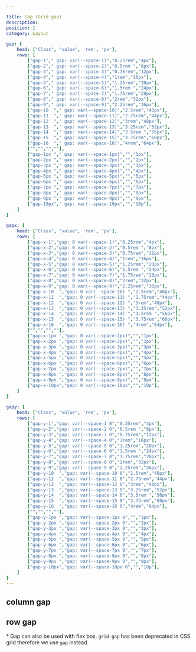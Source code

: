 ```yaml
---

title: Gap (Grid gap)
description:
position: 1
category: Layout

gap: {
	head: ["Class", "value", 'rem', 'px'],
	rows: [
		["gap-1"," gap: var(--space-1)","0.25rem","4px"],
		["gap-2"," gap: var(--space-2)","0.5rem ","8px"],
		["gap-3"," gap: var(--space-3)","0.75rem","12px"],
		["gap-4"," gap: var(--space-4)","1rem","16px"],
		["gap-5"," gap: var(--space-5)","1.25rem","20px"],
		["gap-6"," gap: var(--space-6)","1.5rem ","24px"],
		["gap-7"," gap: var(--space-7)","1.75rem","28px"],
		["gap-8"," gap: var(--space-8)","2rem","32px"],
		["gap-9"," gap: var(--space-9)","2.25rem","36px"],
		["gap-10  "," gap: var(--space-10)","2.5rem","40px"],
		["gap-11  "," gap: var(--space-11)","2.75rem","44px"],
		["gap-12  "," gap: var(--space-12)","3rem","48px"],
		["gap-13  "," gap: var(--space-13)","3.25rem","52px"],
		["gap-14  "," gap: var(--space-14)","3.5rem ","56px"],
		["gap-15  "," gap: var(--space-15)","3.75rem","60px"],
		["gap-16  "," gap: var(--space-16)","4rem","64px"],
		["","","",""],
		["gap-1px "," gap: var(--space-1px)","","1px"],
		["gap-2px "," gap: var(--space-2px)","","2px"],
		["gap-3px "," gap: var(--space-3px)","","3px"],
		["gap-4px "," gap: var(--space-4px)","","4px"],
		["gap-5px "," gap: var(--space-5px)","","5px"],
		["gap-6px "," gap: var(--space-6px)","","6px"],
		["gap-7px "," gap: var(--space-7px)","","7px"],
		["gap-8px "," gap: var(--space-8px)","","8px"],
		["gap-9px "," gap: var(--space-9px)","","9px"],
		["gap-10px"," gap: var(--space-10px","","10p"],
	]
}

gapx: {
	head: ["Class", "value", 'rem', 'px'],
	rows: [
		["gap-x-1","gap: 0 var(--space-1)","0.25rem","4px"],
		["gap-x-2","gap: 0 var(--space-2)","0.5rem ","8px"],
		["gap-x-3","gap: 0 var(--space-3)","0.75rem","12px"],
		["gap-x-4","gap: 0 var(--space-4)","1rem","16px"],
		["gap-x-5","gap: 0 var(--space-5)","1.25rem","20px"],
		["gap-x-6","gap: 0 var(--space-6)","1.5rem ","24px"],
		["gap-x-7","gap: 0 var(--space-7)","1.75rem","28px"],
		["gap-x-8","gap: 0 var(--space-8)","2rem","32px"],
		["gap-x-9","gap: 0 var(--space-9)","2.25rem","36px"],
		["gap-x-10  ","gap: 0 var(--space-10) ","2.5rem","40px"],
		["gap-x-11  ","gap: 0 var(--space-11) ","2.75rem","44px"],
		["gap-x-12  ","gap: 0 var(--space-12) ","3rem","48px"],
		["gap-x-13  ","gap: 0 var(--space-13) ","3.25rem","52px"],
		["gap-x-14  ","gap: 0 var(--space-14) ","3.5rem ","56px"],
		["gap-x-15  ","gap: 0 var(--space-15) ","3.75rem","60px"],
		["gap-x-16  ","gap: 0 var(--space-16) ","4rem","64px"],
		["","","",""],
		["gap-x-1px ","gap: 0 var(--space-1px)","","1px"],
		["gap-x-2px ","gap: 0 var(--space-2px)","","2px"],
		["gap-x-3px ","gap: 0 var(--space-3px)","","3px"],
		["gap-x-4px ","gap: 0 var(--space-4px)","","4px"],
		["gap-x-5px ","gap: 0 var(--space-5px)","","5px"],
		["gap-x-6px ","gap: 0 var(--space-6px)","","6px"],
		["gap-x-7px ","gap: 0 var(--space-7px)","","7px"],
		["gap-x-8px ","gap: 0 var(--space-8px)","","8px"],
		["gap-x-9px ","gap: 0 var(--space-9px)","","9px"],
		["gap-x-10px","gap: 0 var(--space-10px","","10p"],
	]
}

gapy: {
	head: ["Class", "value", 'rem', 'px'],
	rows: [
		["gap-y-1","gap: var(--space-1 0","0.25rem","4px"],
		["gap-y-2","gap: var(--space-2 0","0.5rem ","8px"],
		["gap-y-3","gap: var(--space-3 0","0.75rem","12px"],
		["gap-y-4","gap: var(--space-4 0","1rem","16px"],
		["gap-y-5","gap: var(--space-5 0","1.25rem","20px"],
		["gap-y-6","gap: var(--space-6 0","1.5rem ","24px"],
		["gap-y-7","gap: var(--space-7 0","1.75rem","28px"],
		["gap-y-8","gap: var(--space-8 0","2rem","32px"],
		["gap-y-9","gap: var(--space-9 0","2.25rem","36px"],
		["gap-y-10  ","gap: var(--space-10 0","2.5rem","40px"],
		["gap-y-11  ","gap: var(--space-11 0","2.75rem","44px"],
		["gap-y-12  ","gap: var(--space-12 0","3rem","48px"],
		["gap-y-13  ","gap: var(--space-13 0","3.25rem","52px"],
		["gap-y-14  ","gap: var(--space-14 0","3.5rem ","56px"],
		["gap-y-15  ","gap: var(--space-15 0","3.75rem","60px"],
		["gap-y-16  ","gap: var(--space-16 0","4rem","64px"],
		["","","",""],
		["gap-y-1px ","gap: var(--space-1px 0","","1px"],
		["gap-y-2px ","gap: var(--space-2px 0","","2px"],
		["gap-y-3px ","gap: var(--space-3px 0","","3px"],
		["gap-y-4px ","gap: var(--space-4px 0","","4px"],
		["gap-y-5px ","gap: var(--space-5px 0","","5px"],
		["gap-y-6px ","gap: var(--space-6px 0","","6px"],
		["gap-y-7px ","gap: var(--space-7px 0","","7px"],
		["gap-y-8px ","gap: var(--space-8px 0","","8px"],
		["gap-y-9px ","gap: var(--space-9px 0","","9px"],
		["gap-y-10px","gap: var(--space-10px 0","","10p"],
	]
}
---
```


<c-table pn="gap"></c-table>

## column gap

<c-table pn="gapx"></c-table>

## row gap

<c-table pn="gapy"></c-table>

\* Gap can also be used with flex box. `grid-gap` has been deprecated in CSS grid therefore we use `gap` instead.
